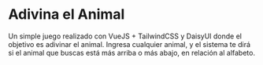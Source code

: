 # Adivina el Animal

Un simple juego realizado con VueJS + TailwindCSS y DaisyUI donde el objetivo es adivinar el animal. Ingresa cualquier animal, y el sistema te dirá si el animal que buscas está más arriba o más abajo, en relación al alfabeto.
